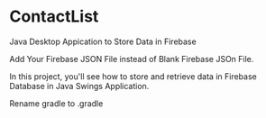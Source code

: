 # ContactList
Java Desktop Appication to Store Data in Firebase


Add Your Firebase JSON File instead of Blank Firebase JSOn File.

In this project, you'll see how to store and retrieve data in Firebase Database in Java Swings Application.

Rename gradle to .gradle
